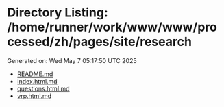 # Directory Listing: /home/runner/work/www/www/processed/zh/pages/site/research
Generated on: Wed May  7 05:17:50 UTC 2025

- [README.md](README.md)
- [index.html.md](index.html.md)
- [questions.html.md](questions.html.md)
- [vrp.html.md](vrp.html.md)
